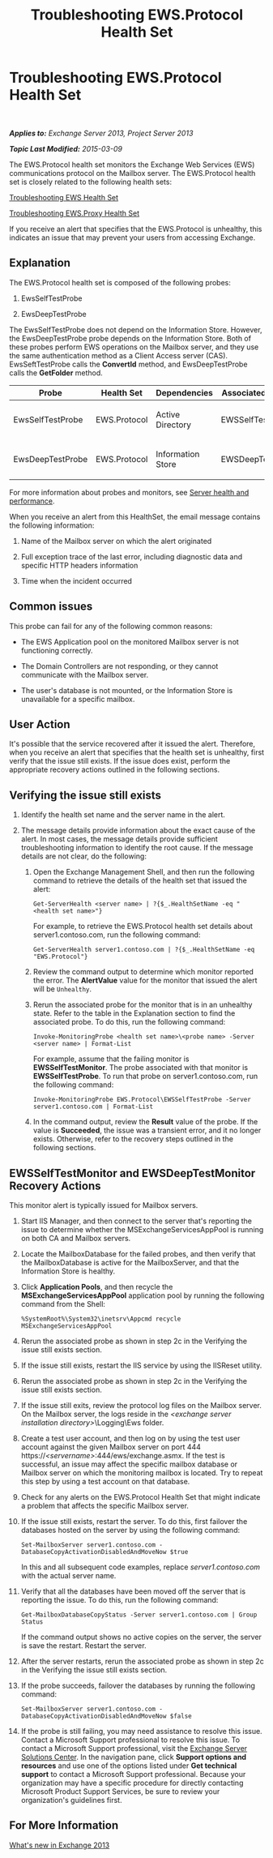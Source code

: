 ﻿---
title: Troubleshooting EWS.Protocol Health Set
TOCTitle: Troubleshooting EWS.Protocol Health Set
ms:assetid: 826b2d5b-adbb-4bf5-94b6-0a8de2e3aac0
ms:mtpsurl: https://technet.microsoft.com/en-us/library/ms.exch.scom.ews.protocol(v=EXCHG.150)
ms:contentKeyID: 49720829
ms.date: 10/08/2015
mtps_version: v=EXCHG.150
---

<div data-xmlns="http://www.w3.org/1999/xhtml">

<div class="topic" data-xmlns="http://www.w3.org/1999/xhtml" data-msxsl="urn:schemas-microsoft-com:xslt" data-cs="http://msdn.microsoft.com/en-us/">

<div data-asp="http://msdn2.microsoft.com/asp">

# Troubleshooting EWS.Protocol Health Set

</div>

<div id="mainSection">

<div id="mainBody">

<span> </span>

_**Applies to:** Exchange Server 2013, Project Server 2013_

_**Topic Last Modified:** 2015-03-09_

The EWS.Protocol health set monitors the Exchange Web Services (EWS) communications protocol on the Mailbox server. The EWS.Protocol health set is closely related to the following health sets:

[Troubleshooting EWS Health Set](troubleshooting-ews-health-set.md)

[Troubleshooting EWS.Proxy Health Set](troubleshooting-ews-proxy-health-set.md)

If you receive an alert that specifies that the EWS.Protocol is unhealthy, this indicates an issue that may prevent your users from accessing Exchange.

<span id="EXP"></span>

<div>

## Explanation

The EWS.Protocol health set is composed of the following probes:

1.  EwsSelfTestProbe

2.  EwsDeepTestProbe

The EwsSelfTestProbe does not depend on the Information Store. However, the EwsDeepTestProbe probe depends on the Information Store. Both of these probes perform EWS operations on the Mailbox server, and they use the same authentication method as a Client Access server (CAS). EwsSeftTestProbe calls the **ConvertId** method, and EwsDeepTestProbe calls the **GetFolder** method.


<table>
<colgroup>
<col style="width: 25%" />
<col style="width: 25%" />
<col style="width: 25%" />
<col style="width: 25%" />
</colgroup>
<thead>
<tr class="header">
<th>Probe</th>
<th>Health Set</th>
<th>Dependencies</th>
<th>Associated Monitors</th>
</tr>
</thead>
<tbody>
<tr class="odd">
<td><p>EwsSelfTestProbe</p></td>
<td><p>EWS.Protocol</p></td>
<td><p>Active Directory</p></td>
<td><p>EWSSelfTestMonitor</p></td>
</tr>
<tr class="even">
<td><p>EwsDeepTestProbe</p></td>
<td><p>EWS.Protocol</p></td>
<td><p>Information Store</p></td>
<td><p>EWSDeepTestMonitor</p></td>
</tr>
</tbody>
</table>


For more information about probes and monitors, see [Server health and performance](https://technet.microsoft.com/en-us/library/jj150551\(v=exchg.150\)).

When you receive an alert from this HealthSet, the email message contains the following information:

1.  Name of the Mailbox server on which the alert originated

2.  Full exception trace of the last error, including diagnostic data and specific HTTP headers information

3.  Time when the incident occurred

</div>

<div>

## Common issues

This probe can fail for any of the following common reasons:

  - The EWS Application pool on the monitored Mailbox server is not functioning correctly.

  - The Domain Controllers are not responding, or they cannot communicate with the Mailbox server.

  - The user's database is not mounted, or the Information Store is unavailable for a specific mailbox.

</div>

<div>

## User Action

It's possible that the service recovered after it issued the alert. Therefore, when you receive an alert that specifies that the health set is unhealthy, first verify that the issue still exists. If the issue does exist, perform the appropriate recovery actions outlined in the following sections.

<span id="verify"></span>

<div>

## Verifying the issue still exists

1.  Identify the health set name and the server name in the alert.

2.  The message details provide information about the exact cause of the alert. In most cases, the message details provide sufficient troubleshooting information to identify the root cause. If the message details are not clear, do the following:
    
    1.  Open the Exchange Management Shell, and then run the following command to retrieve the details of the health set that issued the alert:
        
            Get-ServerHealth <server name> | ?{$_.HealthSetName -eq "<health set name>"}
        
        For example, to retrieve the EWS.Protocol health set details about server1.contoso.com, run the following command:
        
            Get-ServerHealth server1.contoso.com | ?{$_.HealthSetName -eq "EWS.Protocol"}
    
    2.  Review the command output to determine which monitor reported the error. The **AlertValue** value for the monitor that issued the alert will be `Unhealthy`.
    
    3.  Rerun the associated probe for the monitor that is in an unhealthy state. Refer to the table in the Explanation section to find the associated probe. To do this, run the following command:
        
            Invoke-MonitoringProbe <health set name>\<probe name> -Server <server name> | Format-List
        
        For example, assume that the failing monitor is **EWSSelfTestMonitor**. The probe associated with that monitor is **EWSSelfTestProbe**. To run that probe on server1.contoso.com, run the following command:
        
            Invoke-MonitoringProbe EWS.Protocol\EWSSelfTestProbe -Server server1.contoso.com | Format-List
    
    4.  In the command output, review the **Result** value of the probe. If the value is **Succeeded**, the issue was a transient error, and it no longer exists. Otherwise, refer to the recovery steps outlined in the following sections.

</div>

<span id="TestMonitors"></span>

<div>

## EWSSelfTestMonitor and EWSDeepTestMonitor Recovery Actions

This monitor alert is typically issued for Mailbox servers.

1.  Start IIS Manager, and then connect to the server that's reporting the issue to determine whether the MSExchangeServicesAppPool is running on both CA and Mailbox servers.

2.  Locate the MailboxDatabase for the failed probes, and then verify that the MailboxDatabase is active for the MailboxServer, and that the Information Store is healthy.

3.  Click **Application Pools**, and then recycle the **MSExchangeServicesAppPool** application pool by running the following command from the Shell:
    
        %SystemRoot%\System32\inetsrv\Appcmd recycle MSExchangeServicesAppPool

4.  Rerun the associated probe as shown in step 2c in the Verifying the issue still exists section.

5.  If the issue still exists, restart the IIS service by using the IISReset utility.

6.  Rerun the associated probe as shown in step 2c in the Verifying the issue still exists section.

7.  If the issue still exits, review the protocol log files on the Mailbox server. On the Mailbox server, the logs reside in the *\<exchange server installation directory\>*\\Logging\\Ews folder.

8.  Create a test user account, and then log on by using the test user account against the given Mailbox server on port 444 https://*\<servername\>*:444/ews/exchange.asmx. If the test is successful, an issue may affect the specific mailbox database or Mailbox server on which the monitoring mailbox is located. Try to repeat this step by using a test account on that database.

9.  Check for any alerts on the EWS.Protocol Health Set that might indicate a problem that affects the specific Mailbox server.

10. If the issue still exists, restart the server. To do this, first failover the databases hosted on the server by using the following command:
    
        Set-MailboxServer server1.contoso.com -DatabaseCopyActivationDisabledAndMoveNow $true
    
    In this and all subsequent code examples, replace *server1.contoso.com* with the actual server name.

11. Verify that all the databases have been moved off the server that is reporting the issue. To do this, run the following command:
    
        Get-MailboxDatabaseCopyStatus -Server server1.contoso.com | Group Status
    
    If the command output shows no active copies on the server, the server is save the restart. Restart the server.

12. After the server restarts, rerun the associated probe as shown in step 2c in the Verifying the issue still exists section.

13. If the probe succeeds, failover the databases by running the following command:
    
        Set-MailboxServer server1.contoso.com -DatabaseCopyActivationDisabledAndMoveNow $false

14. If the probe is still failing, you may need assistance to resolve this issue. Contact a Microsoft Support professional to resolve this issue. To contact a Microsoft Support professional, visit the [Exchange Server Solutions Center](http://go.microsoft.com/fwlink/p/?linkid=180809). In the navigation pane, click **Support options and resources** and use one of the options listed under **Get technical support** to contact a Microsoft Support professional. Because your organization may have a specific procedure for directly contacting Microsoft Product Support Services, be sure to review your organization's guidelines first.

</div>

</div>

<div>

## For More Information

[What's new in Exchange 2013](https://technet.microsoft.com/en-us/library/jj150540\(v=exchg.150\))

</div>

</div>

<span> </span>

</div>

</div>

</div>

